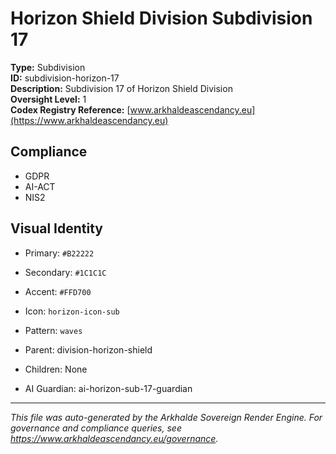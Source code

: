 # Horizon Shield Division Subdivision 17

**Type:** Subdivision  
**ID:** subdivision-horizon-17  
**Description:** Subdivision 17 of Horizon Shield Division  
**Oversight Level:** 1  
**Codex Registry Reference:** [www.arkhaldeascendancy.eu](https://www.arkhaldeascendancy.eu)

## Compliance

- GDPR
- AI-ACT
- NIS2

## Visual Identity

- Primary: `#B22222`
- Secondary: `#1C1C1C`
- Accent: `#FFD700`
- Icon: `horizon-icon-sub`
- Pattern: `waves`


- Parent: division-horizon-shield
- Children: None
- AI Guardian: ai-horizon-sub-17-guardian

---

*This file was auto-generated by the Arkhalde Sovereign Render Engine. For governance and compliance queries, see https://www.arkhaldeascendancy.eu/governance.*